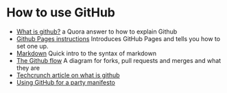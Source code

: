 # How to use GitHub
 - [What is github?](https://www.quora.com/How-can-I-explain-what-Git-is-does-to-someone-who-is-not-a-programmer/answer/Jake-Boxer) a Quora answer to how to explain Github
 - [Github Pages instructions](https://pages.github.com/) Introduces GitHub Pages and tells you how to set one up.
 - [Markdown](https://en.support.wordpress.com/markdown-quick-reference/) Quick intro to the syntax of markdown
 - [The Github flow](https://guides.github.com/introduction/flow/) A diagram for forks, pull requests and merges and what they are
 - [Techcrunch article on what is github](https://techcrunch.com/2012/07/14/what-exactly-is-github-anyway/)
- [Using GitHub for a party manifesto](https://openpolitics.org.uk/manifesto/)
